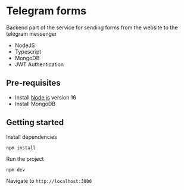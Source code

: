 # Telegram forms

Backend part of the service for sending forms from the website to the telegram messenger

- NodeJS
- Typescript
- MongoDB
- JWT Authentication

## Pre-requisites
- Install [Node.js](https://nodejs.org/en/) version 16
- Install MongoDB

## Getting started

Install dependencies
```
npm install
```
Run the project
```
npm dev
```
Navigate to `http://localhost:3000`
